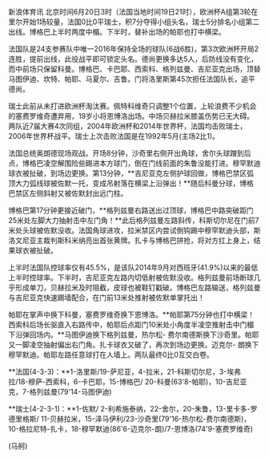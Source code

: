 
新浪体育讯
北京时间6月20日3时（法国当地时间19日21时），欧洲杯A组第3轮在里尔开始1场较量，法国0比0平瑞士，积7分夺得小组头名，瑞士5分排名小组第二出线。博格巴上半时两度中楣。下半时，替补出场的帕耶也打中横梁。


法国队是24支参赛队中唯一2016年保持全场的球队(6战6胜)，第3次欧洲杯开局2连胜，提前出线，此役战平即可锁定头名。德尚更换多达5人，后防线没有变化，而中前场只保留科曼。博格巴、卡巴耶、西索科、格列兹曼、吉尼亚克出场，顶替马图伊迪、坎特、帕耶、马夏尔、吉鲁。门将洛里斯第45次担任法国队长，追平德尚。


瑞士此前从未打进欧洲杯淘汰赛。佩特科维奇只调整1个位置，上轮浪费不少机会的塞费罗维奇遭弃用，19岁小将恩博洛出场。中场贝赫拉米膝盖伤势已无大碍。两队近7届大赛4次同组，2004年欧洲杯和2014年世界杯，法国均击败瑞士，2006年世界杯战平。瑞士上次击败法国是在1992年5月(主场2比1)。


法国总统奥朗德现场观战。开场8分钟，沙奇里右侧开出角球，舍尔头球蹭到后点，博格巴凌空解围险些踢进本方球门，倒在门线前面的朱鲁没能打进。穆罕默迪球衣被扯破，到场边更换。第13分钟，**吉尼亚克左侧护球回做，博格巴禁区弧顶大力弧线球被佐默一托，变成吊射落在横梁上沿弹出！**随后科曼分球，博格巴禁区左侧斜射又被佐默封出远门柱。


博格巴第17分钟更接近破门，**格列兹曼右路送出过顶球，博格巴中路突破距门25米处左脚大力抽射击中左门角！**此后格列兹曼左路斜传，科斯切尔尼在门前7米处头球被佐默没收。法国角球进攻，拉米禁区内尝试倒钩踢中穆罕默迪头部，斯洛文尼亚主裁判斯科米纳亮出首张黄牌。扎卡与博格巴拼抢，将对方扛上身上，结果球衣被扯破。


上半时法国队控球率仅有45.5%，是该队2014年9月对西班牙(41.9%)以来的最低上半时控球率。下半时，吉尼亚克左路内切低射被佐默没收。格列兹曼前场断球几乎形成单刀，贝赫拉米及时阻截，皮球也被鞋钉戳破。博格巴左路输送，格列兹曼与吉尼亚克快速踢墙配合，在门前13米处推射被佐默单掌托出！


帕耶在掌声中换下科曼，塞费罗维奇换下恩博洛。**帕耶第75分钟也打中横梁！西索科后场长驱直入右路传中，帕耶后点距门10米处小角度半凌空推射击中门楣下沿弹回场内。**马图伊迪换下格列兹曼，热尔松-
费尔南德斯换下沙奇里。帕耶又一脚凌空抽射偏出右门角。扎卡球衣又破了，再次到场边更换。迈克尔-
朗换下穆罕默迪。帕耶左路任意球打在人墙上。两队最终0比0互交白卷。

**法国(4-3-3)：**1-洛里斯/19-萨尼亚，4-拉米，21-科斯切尔尼，3-埃弗拉/18-穆萨-西索科，6-卡巴耶，15-博格巴/ 20-科曼(63'8-帕耶)，10-吉尼亚克，7-格列兹曼(79'14-马图伊迪)

**瑞士(4-2-3-1)：**1-佐默/ 2-利希施泰纳，22-舍尔，20-朱鲁，13-里卡多-罗德里格斯/ 11-贝赫拉米，15-泽马伊利/23-沙奇里(79'16-热尔松-费尔南德斯)，10-格拉尼特-扎卡，18-穆罕默迪(86'6-迈克尔-朗)/7-恩博洛(74'9-塞费罗维奇)

(马舸)

